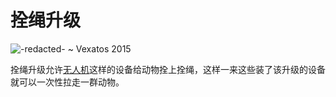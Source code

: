 # 拴绳升级

![-redacted- ~ Vexatos 2015](oredict:oc:leashUpgrade)

拴绳升级允许[无人机](drone.md)这样的设备给动物拴上拴绳，这样一来这些装了该升级的设备就可以一次性拉走一群动物。
